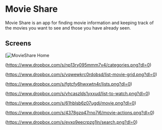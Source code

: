 Movie Share
======================

Movie Share is an app for finding movie information and keeping track of the movies you want to see and those you have already seen.

## Screens

[![MovieShare Home](https://www.dropbox.com/s/93p82sl2aerr7e8/home.png?dl=0)

(https://www.dropbox.com/s/np13ry095mmm7v4/categories.png?dl=0)

(https://www.dropbox.com/s/vqwewkrc0rdobsd/list-movie-grid.png?dl=0)

(https://www.dropbox.com/s/fgtcfy6hwxwtn4r/lists.png?dl=0)

(https://www.dropbox.com/s/vhcaszlds1yxxud/list-to-watch.png?dl=0)

(https://www.dropbox.com/s/61hblsb6z07ugdj/movie.png?dl=0)

(https://www.dropbox.com/s/4378gzq47rno7j6/movie-actions.png?dl=0)

(https://www.dropbox.com/s/evxo9eecrpzg1ln/search.png?dl=0)


